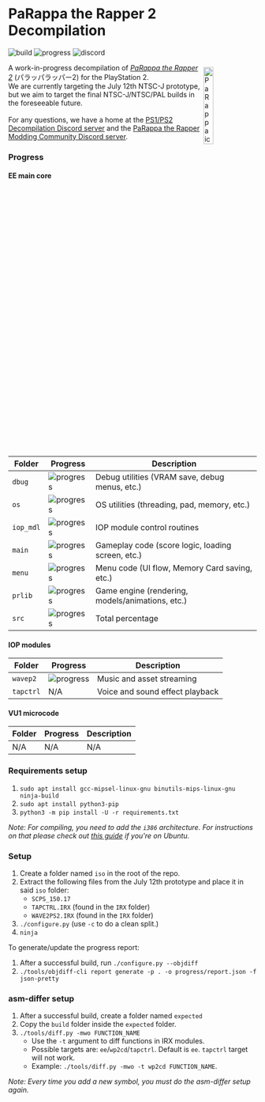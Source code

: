 # PaRappa the Rapper 2 Decompilation
![build](https://img.shields.io/github/actions/workflow/status/parappadev/parappa2/build.yml?branch=main&label=build)
![progress](https://img.shields.io/endpoint?url=https://raw.githubusercontent.com/parappadev/parappa2/main/progress/total_progress.json)
![discord](https://img.shields.io/discord/302537923910303744?color=%235865F2&logo=discord&logoColor=%23FFFFFF)

<img src=".github/resources/transparent.png" style="margin:7px" align="right" width="20%" alt="PaRappa icon by pips">

A work-in-progress decompilation of [*PaRappa the Rapper 2*](https://en.wikipedia.org/wiki/PaRappa_the_Rapper_2) (パラッパラッパー2) for the PlayStation 2.<br>
We are currently targeting the July 12th NTSC-J prototype, but we aim to target the final NTSC-J/NTSC/PAL builds in the foreseeable future.<br><br>
For any questions, we have a home at the [PS1/PS2 Decompilation Discord server](https://discord.gg/VwCPdfbxgm) and the [PaRappa the Rapper Modding Community Discord server](https://discord.gg/xpvVnYd).

### Progress
#### EE main core
| Folder | Progress | Description
|------------|----------|------------
| `dbug` | ![progress](https://img.shields.io/endpoint?url=https://raw.githubusercontent.com/parappadev/parappa2/main/progress/dbug_progress.json) | Debug utilities (VRAM save, debug menus, etc.)
| `os` | ![progress](https://img.shields.io/endpoint?url=https://raw.githubusercontent.com/parappadev/parappa2/main/progress/os_progress.json) | OS utilities (threading, pad, memory, etc.)
| `iop_mdl` | ![progress](https://img.shields.io/endpoint?url=https://raw.githubusercontent.com/parappadev/parappa2/main/progress/iop_mdl_progress.json) | IOP module control routines
| `main` | ![progress](https://img.shields.io/endpoint?url=https://raw.githubusercontent.com/parappadev/parappa2/main/progress/main_progress.json) | Gameplay code (score logic, loading screen, etc.)
| `menu` | ![progress](https://img.shields.io/endpoint?url=https://raw.githubusercontent.com/parappadev/parappa2/main/progress/menu_progress.json) | Menu code (UI flow, Memory Card saving, etc.)
| `prlib` | ![progress](https://img.shields.io/endpoint?url=https://raw.githubusercontent.com/parappadev/parappa2/main/progress/prlib_progress.json) | Game engine (rendering, models/animations, etc.)
| `src` | ![progress](https://img.shields.io/endpoint?url=https://raw.githubusercontent.com/parappadev/parappa2/main/progress/total_progress.json) | Total percentage

#### IOP modules
| Folder | Progress | Description
|------------|----------|------------
| `wavep2` | ![progress](https://img.shields.io/endpoint?url=https://raw.githubusercontent.com/parappadev/parappa2/main/progress/wp2cd.total_progress.json) | Music and asset streaming
| `tapctrl` | N/A | Voice and sound effect playback

#### VU1 microcode
| Folder | Progress | Description
|------------|----------|------------
| N/A | N/A | N/A

### Requirements setup
1. `sudo apt install gcc-mipsel-linux-gnu binutils-mips-linux-gnu ninja-build`
2. `sudo apt install python3-pip`
3. `python3 -m pip install -U -r requirements.txt`

*Note: For compiling, you need to add the `i386` architecture. For instructions on that please check out [this guide](https://askubuntu.com/questions/454253/how-to-run-32-bit-app-in-ubuntu-64-bit) if you're on Ubuntu.*

### Setup

1. Create a folder named `iso` in the root of the repo.
2. Extract the following files from the July 12th prototype and place it in said `iso` folder:
    - `SCPS_150.17`
    - `TAPCTRL.IRX` (found in the `IRX` folder)
    - `WAVE2PS2.IRX` (found in the `IRX` folder)
3. `./configure.py` (use `-c` to do a clean split.)
4. `ninja`

To generate/update the progress report:
1. After a successful build, run `./configure.py --objdiff`
2. `./tools/objdiff-cli report generate -p . -o progress/report.json -f json-pretty`

### asm-differ setup
1. After a successful build, create a folder named `expected`
2. Copy the `build` folder inside the `expected` folder.
3. `./tools/diff.py -mwo FUNCTION_NAME`
    - Use the `-t` argument to diff functions in IRX modules.
    - Possible targets are: `ee`/`wp2cd`/`tapctrl`. Default is `ee`. `tapctrl` target will not work.
    - Example: `./tools/diff.py -mwo -t wp2cd FUNCTION_NAME`.

*Note: Every time you add a new symbol, you must do the asm-differ setup again.*
